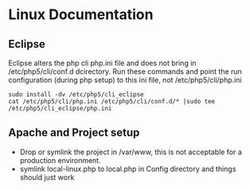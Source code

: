 # Linux Documentation

## Eclipse

Eclipse alters the php cli php.ini file and does not bring in /etc/php5/cli/conf.d dcirectory.  Run these commands and point the run configuration (during php setup) to this ini file, not /etc/php5/cli/php.ini
```
sudo install -dv /etc/php5/cli_eclipse
cat /etc/php5/cli/php.ini /etc/php5/cli/conf.d/* |sudo tee /etc/php5/cli_eclipse/php.ini
```

## Apache and Project setup
* Drop or symlink the project in /var/www, this is not acceptable for a production environment.
* symlink local-linux.php to local.php in Config directory and things should just work

